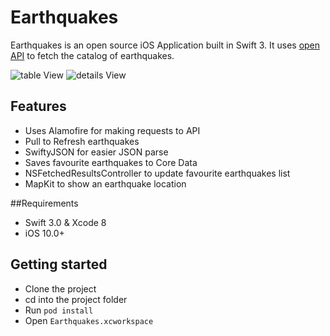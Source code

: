 # Earthquakes
Earthquakes is an open source iOS Application built in Swift 3. It uses [open API](http://earthquake.usgs.gov/fdsnws/event/1/) to fetch the catalog of earthquakes.


![table View](https://cloud.githubusercontent.com/assets/18245585/20769663/2a49aa22-b743-11e6-8cef-18ba9a5ab19d.png)    ![details View](https://cloud.githubusercontent.com/assets/18245585/20769667/2c351a74-b743-11e6-986d-6a7f82eaaa35.png)

## Features
- Uses Alamofire for making requests to API
- Pull to Refresh earthquakes 
- SwiftyJSON for easier JSON parse 
- Saves favourite earthquakes to Core Data
- NSFetchedResultsController to update favourite earthquakes list 
- MapKit to show an earthquake location

##Requirements
- Swift 3.0 & Xcode 8
- iOS 10.0+ 

## Getting started 
- Clone the project
- cd into the project folder
- Run `pod install`
- Open `Earthquakes.xcworkspace`
